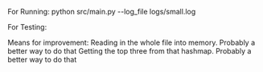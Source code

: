 For Running:
python src/main.py --log_file logs/small.log

For Testing:


Means for improvement:
Reading in the whole file into memory. Probably a better way to do that
Getting the top three from that hashmap. Probably a better way to do that